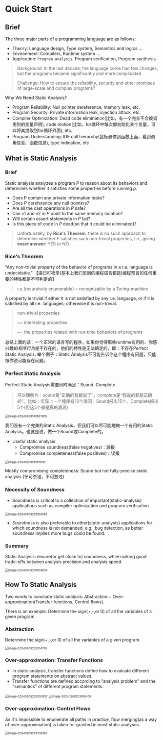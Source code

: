 # Quick Start

## Brief

The three major parts of a programming language are as follows:

- Theory: Language design, Type system, Semantics and logics ...
- Environment: Compilers, Runtime system ...
- Application: `Program analysis`, Program verification, Program synthesis

> Background: In the last decade, the language cores had few changes, but the programs became significantly and more complicated.
>
> Challenge: How to ensure the reliability, security and other promises of large-scale and complex programs?

Why We Need Static Analysis?

- Program Reliability: Null pointer dereference, memory leak, etc.
- Program Security: Private information leak, injection attack, etc.
- Compiler Optimization: Dead code elimination(比如，有一个完全不会被调用到的变量声明), code motion(比如，for循环中每次都初始化某个变量，可以将其提取到for循环外面), etc.
- Program Understanding: IDE call hierarchy(鼠标悬停到函数上面，看到调用信息、函数信息), type indication, etc

## What is Static Analysis

### Brief

Static analysis analyzes a program *P* to reason about its behaviors and determines whether it satisfies some properties before running *p*.

- Does P contain any private information leaks?
- Does *P* dereference any null pointers?
- Are all the cast operations in *P* safe?
- Can v1 and v2 in *P* point to the same memory location?
- Will certain assert statements in *P* fail?
- Is this piece of code in *P* dead(so that it could be eliminated)?

> Unfortunately, by **Rice's Theorem**, there is no such approach to determine whether *P* satisfies such non-trivial properties, i.e., giving **exact answer**: YES or NO.

### Rice's Theorem

"Any non-trivial property of the behavior of programs in a r.e. language is undecidable." 【递归可枚举(基本上我们见到的编程语言都是)编程预言的任何重要的特性都是不可判定的】

> r.e.(recursively enumerable) = recognizable by a Turing-machine

A property is trivial if either it is not satisfied by any r.e. language, or if it is satisfied by all r.e. languages; otherwise it is non-trivial.

> non-trivial properties
>
> ~= interesting properties
>
> ~= the properties related with run-time behaviors of programs

总结上面的话：一个正常的语言写的程序，如果你觉得那些runtime有用的、你感兴趣的*程序行为*是不存在的，他们的特性是无法确定的，即：不存在Perfect Static Analysis. 举个例子：Static Analysis不可能告诉你这个程序有问题，只能跟你说可能存在问题。

### Perfect Static Analysis

Perfect Static Analysis需要同时满足：Sound, Complete.

>  可以理解为：sound是“正确的我都说了”，complete是“我说的都是正确的”。比如：实际上一个程序有10个漏洞，Sound报出15个，Complete报出5个(但这5个都是真的漏洞)

<img src="01.Quick Start/image-20240208142921305.png" alt="image-20240208142921305" style="zoom:67%;" />

我们没有一个完美的Static Analysis，但我们可以尽可能地做一个有用的Static Analysis。也就是说，做一个Sound或Complete的。

- Useful static analysis
  - Compromise soundness(false negatives)：漏报
  - Compromise completeness(false positives)：误报

<img src="01.Quick Start/image-20240208143511591.png" alt="image-20240208143511591" style="zoom:67%;" />

Mostly compromising completeness: Sound but not fully-precise static analysis.(宁可杀错，不可放过)

### Necessity of Soundness

- Soundness is critical to a collection of important(static-analysis) applications such as compiler optimization and program verification.

<img src="01.Quick Start/image-20240208225616085.png" alt="image-20240208225616085" style="zoom:67%;" />

- Soundness is also preferable to other(static-analysis) applications for which soundness is not demanded, e.g., bug detection, as better soundness implies more bugs could be found.

### Summary

Static Analysis: ensure(or get close to) soundness, while making good trade-offs between analysis precision and analysis speed.

<img src="01.Quick Start/image-20240208231004654.png" alt="image-20240208231004654" style="zoom:67%;" />

## How To Static Analysis

Two words to conclude static analysis: Abstraction + Over-approximation(Transfer functions, Control flows).

There is an example: Determine the sign(+,-,or 0) of all the variables of a given program.

### Abstraction 

Determine the sign(+,-,or 0) of all the variables of a given program.

<img src="01.Quick Start/image-20240208232314795.png" alt="image-20240208232314795" style="zoom:67%;" />

### Over-approximation: Transfer Functions

- In static analysis, transfer functions define how to evaluate different program statements on abstract values.
- Transfer functions are defined according to "analysis problem" and the "semantics" of different program statements.

<img src="01.Quick Start/image-20240208233355937.png" alt="image-20240208233355937" style="zoom:67%;" />

<img src="01.Quick Start/image-20240208233916409.png" alt="image-20240208233916409" style="zoom:67%;" />

### Over-approximation: Control Flows

As it's impossible to enumerate all paths in practice, flow merging(as a way of over-approximation) is taken for granted in most static analyses. 

<img src="01.Quick Start/image-20240208234356195.png" alt="image-20240208234356195" style="zoom:67%;" />
























